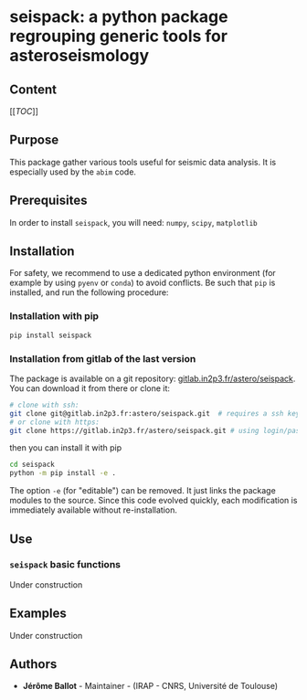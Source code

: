 # seispack: a python package regrouping generic tools for asteroseismology

## Content

[[_TOC_]] 

[//]: # (The line above generates automatically the Table of Content on gitlab.)

## Purpose

This package gather various tools useful for seismic data analysis. It is especially used by the `abim` code.

## Prerequisites
In order to install `seispack`, you will need: `numpy`, `scipy`, `matplotlib`

## Installation

For safety, we recommend to use a dedicated python environment (for example by using `pyenv` or `conda`) to avoid conflicts. Be such that `pip` is installed, and run the following procedure:

### Installation with pip

```bash
pip install seispack
```

### Installation from gitlab of the last version

The package is available on a git repository: [gitlab.in2p3.fr/astero/seispack](https://gitlab.in2p3.fr/astero/seispack). You can download it from there or clone it:
```bash
# clone with ssh:
git clone git@gitlab.in2p3.fr:astero/seispack.git  # requires a ssh key!
# or clone with https:
git clone https://gitlab.in2p3.fr/astero/seispack.git # using login/password
```
then you can install it with pip
```bash
cd seispack
python -m pip install -e .
```
The option `-e` (for "editable") can be removed. It just links the package modules to the source. Since this code evolved quickly, each modification is immediately available without re-installation.


## Use

### `seispack` basic functions

Under construction

## Examples

Under construction

## Authors

* **Jérôme Ballot** - Maintainer - (IRAP - CNRS, Université de Toulouse)

